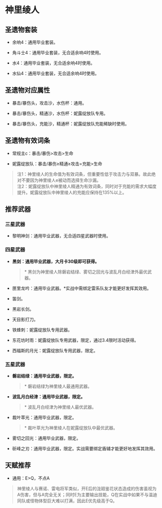 # 神里绫人

## 圣遗物套装  

- 余响4：通用毕业套装。  

- 角斗士4：通用毕业套装，无合适余响4时使用。  

- 水4：通用毕业套装，无合适余响4时使用。  

- 水仙4：通用毕业套装，无合适余响4时使用。  

## 圣遗物对应属性  

- 暴击/暴伤头，攻击沙，水伤杯：通用。  

- 暴击/暴伤头，精通沙，水伤杯：妮露绽放队专用。  

- 暴击/暴伤头，充能沙，精通杯：妮露绽放队充能稀缺时使用。  

## 圣遗物有效词条  

- 常规主c：暴击/暴伤>攻击>生命  

- 妮露绽放队：暴击/暴伤≥精通≥攻击=充能>生命  

> 注1：神里绫人的生命值为有效词条，但重要性低于攻击力与双暴。故此绝对不要因为神里绫人e被动而选择生命沙漏。  
> 注2：妮露绽放队中神里绫人精通为有效词条，同时对于充能的需求大幅度提升。妮露绽放队中神里绫人的充能应保持在135%以上。  

## 推荐武器  

### 三星武器  

- 黎明神剑：通用毕业武器，无合适四星武器时使用。  

### 四星武器  

- **黑剑：通用毕业武器，大月卡30级即可获得。**

  > \* 黑剑为神里绫人除磐岩结绿、雾切之回光与波乱月白经津外最优武器。  

- 匣里龙吟：通用毕业武器。*实战中需绑定雷系队友才能更好发挥其效用。  

- 笛剑。  

- 黑岩长剑。  

- 天目影打刀。  

- 铁蜂刺：妮露绽放队专用武器。  

- 东花坊时雨：妮露绽放队专用武器，限定，通过3.4限时活动获得。  

- 西福斯的月光：妮露绽放队专用武器，限定。  

### 五星武器  

- **磐岩结绿：通用毕业武器，限定。**

  > \* 磐岩结绿为神里绫人最通用武器。  

- **波乱月白经津：通用毕业武器，限定。**

  > \* 波乱月白经津为神里绫人最优武器。  

- 裁叶萃光：通用毕业武器，限定。  

  > \* 裁叶萃光为神里绫人在妮露绽放队中最优武器。  

- 雾切之回光：通用毕业武器，限定。  

- 斫峰之刃：通用毕业武器，限定。实战需要绑定盾辅才能更好地发挥其效用。

## 天赋推荐  

- 通用：E>Q，不点A  

> 神里绫人与赛诺、雷电将军类似，开E后的泷廻鉴花状态造成的伤害虽视为A伤害，但与A完全无关；同时E为主要输出技能，Q在实战中如果不与温迪同队或怪物体型巨大难以打满，因此E优先级高于Q。  
